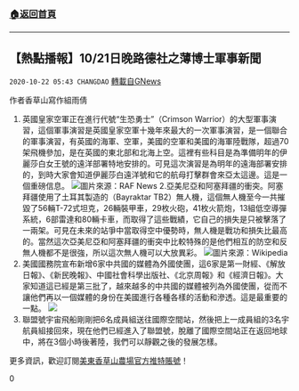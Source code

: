 ###  [:house:返回首頁](https://github.com/ourhimalayas/txt)
---

## 【熱點播報】10/21日晚路德社之薄博士軍事新聞
`2020-10-22 05:43 CHANGDAO` [轉載自GNews](https://gnews.org/zh-hant/439685/)

作者香草山寫作組雨倩

1. 英國皇家空軍正在進行代號“生恐勇士”（Crimson Warrior）的大型軍事演習，這個軍事演習是英國皇家空軍十幾年來最大的一次軍事演習，是一個聯合的軍事演習，有英國的海軍、空軍，美國的空軍和美國的海軍陸戰隊，超過70架飛機參加，是在英國的東北部和北海上空。這裡有些科目是為準備明年的伊麗莎白女王號的遠洋部署特地安排的。可見這次演習是為明年的遠海部署安排的，到時大家會知道伊麗莎白遠洋號和它的航母打擊群會來亞太這邊。這是一個重磅信息。
![]()![](https://gnews-media-offload.s3.amazonaws.com/wp-content/uploads/2020/10/22050812/JAD20-20201013-465-0585.jpg)圖片來源：RAF News
2.亞美尼亞和阿塞拜疆的衝突。阿塞拜疆使用了土耳其製造的（Bayraktar TB2）無人機，這個無人機至今一共摧毀了56輛T-72式坦克，26輛裝甲車，29枚火砲，41枚火箭炮，13組低空導彈系統，6部雷達和80輛卡車，而取得了這些戰績，它自己的損失是只被擊落了一兩架。可見在未來的站爭中當取得空中優勢時，無人機是戰功和損失比最高的。當然這次亞美尼亞和阿塞拜疆的衝突中比較特殊的是他們相互的防空和反無人機都不是很強，所以這次無人機可以大放異彩。
![]()![](https://gnews-media-offload.s3.amazonaws.com/wp-content/uploads/2020/10/22052042/Bayraktar_TB2_Runway.jpg)圖片來源：Wikipedia
3. 美國國務院宣布新增6家中共國的媒體為外國使團，這6家是第一財經、《解放日報》、《新民晚報》、中國社會科學出版社、《北京周報》和《經濟日報》。大家知道這已經是第三批了，越來越多的中共國的媒體被列為外國使團，從而不讓他們再以一個媒體的身份在美國進行各種各樣的活動和滲透。這是最重要的一點。
![]()![](https://gnews-media-offload.s3.amazonaws.com/wp-content/uploads/2020/10/22053301/%E5%9B%BE%E7%89%878-6.png)
4. 聯盟號宇宙飛船剛剛把6名成員組送往國際空間站，然後把上一成員組的3名宇航員組接回來，現在他們已經進入了聯盟號，脫離了國際空間站正在返回地球中，將在3個小時後著陸，我們可以靜觀之後的發展怎樣。



更多資訊，歡迎訂閱[美東香草山農場官方推特賬號](https://twitter.com/Mos_Himalaya)！

0
